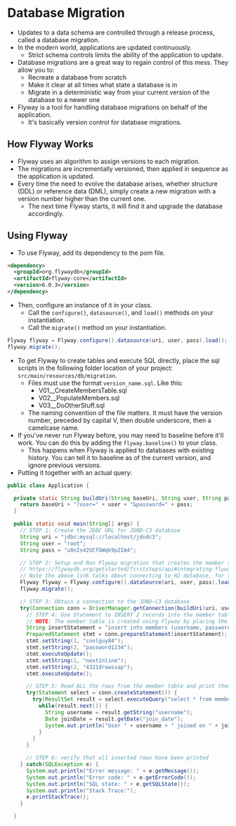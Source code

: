 # Database Migration

- Updates to a data schema are controlled through a release process, called a database migration.
- In the modern world, applications are updated continuously.
  - Strict schema controls limits the ability of the application to update.
- Database migrations are a great way to regain control of this mess. They allow you to:
  - Recreate a database from scratch
  - Make it clear at all times what state a database is in
  - Migrate in a deterministic way from your current version of the database to a newer one
- Flyway is a tool for handling database migrations on behalf of the application.
  - It's basically version control for database migrations.

## How Flyway Works

- Flyway uses an algorithm to assign versions to each migration.
- The migrations are incrementally versioned, then applied in sequence as the application is updated.
- Every time the need to evolve the database arises, whether structure (DDL) or reference data (DML), simply create a new migration with a version number higher than the current one.
  - The next time Flyway starts, it will find it and upgrade the database accordingly.

## Using Flyway

- To use Flyway, add its dependency to the pom file.

```xml
<dependency>
  <groupId>org.flywaydb</groupId>
  <artifactId>flyway-core</artifactId>
  <version>6.0.3</version>
</dependency>
```

- Then, configure an instance of it in your class.
  - Call the `configure()`, `datasource()`, and `load()` methods on your instantiation.
  - Call the `migrate()` method on your instantiation.

```java
Flyway flyway = Flyway.configure().datasource(uri, user, pass).load();
flyway.migrate();
```

- To get Flyway to create tables and execute SQL directly, place the sql scripts in the following folder location of your project: `src/main/resources/db/migration`.
  - Files must use the format `version_name.sql`. Like this:
    - V01\_\_CreateMembersTable.sql
    - V02\_\_PopulateMembers.sql
    - V03\_\_DoOtherStuff.sql
  - The naming convention of the file matters. It must have the version number, preceded by capital V, then double underscore, then a camelcase name.
- If you've never run Flyway before, you may need to baseline before it'll work. You can do this by adding the `flyway.baseline()` to your class.
  - This happens when Flyway is applied to databases with existing history. You can tell it to baseline as of the current version, and ignore previous versions.
- Putting it together with an actual query:

```java
public class Application {

  private static String buildUri(String baseUri, String user, String pass) {
    return baseUri + "?user=" + user + "&password=" + pass;
  }

  public static void main(String[] args) {
    // STEP 1: Create the JDBC URL for JDND-C3 database
    String uri = "jdbc:mysql://localhost/jdndc3";
    String user = "root";
    String pass = "u8nIs42UCfGWqk9p2IA4";

    // STEP 2: Setup and Run Flyway migration that creates the member table using its Java API
    // https://flywaydb.org/getstarted/firststeps/api#integrating-flyway
    // Note the above link talks about connecting to H2 database, for this exercise, MySQL is used. Adapt the code accordingly.
    Flyway flyway = Flyway.configure().dataSource(uri, user, pass).load();
    flyway.migrate();

    // STEP 3: Obtain a connection to the JDND-C3 database
    try(Connection conn = DriverManager.getConnection(buildUri(uri, user, pass))) {
      // STEP 4: Use Statement to INSERT 2 records into the member table
      // NOTE: The member table is created using Flyway by placing the migration file in src/main/resources/db/migration
      String insertStatement = "insert into members (username, password) values (?, ?)";
      PreparedStatement stmt = conn.prepareStatement(insertStatement);
      stmt.setString(1, "coolguy84");
      stmt.setString(2, "password1234");
      stmt.executeUpdate();
      stmt.setString(1, "nextinline");
      stmt.setString(2, "4321drowssap");
      stmt.executeUpdate();

      // STEP 5: Read ALL the rows from the member table and print them here
      try(Statement select = conn.createStatement()) {
        try(ResultSet result = select.executeQuery("select * from members")) {
          while(result.next()) {
            String username = result.getString("username");
            Date joinDate = result.getDate("join_date");
            System.out.println("User " + username + " joined on " + joinDate + ".");
          }
        }
      }

      // STEP 6: verify that all inserted rows have been printed
    } catch(SQLException e) {
      System.out.println("Error message: " + e.getMessage());
      System.out.println("Error code: " + e.getErrorCode());
      System.out.println("SQL state: " + e.getSQLState());
      System.out.println("Stack Trace:");
      e.printStackTrace();
    }

  }
```
